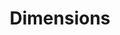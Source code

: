 ---
layout: default
bigquery: https://console.cloud.google.com/bigquery?p=covid-19-dimensions-ai&page=table&d=data&t=publications
contributors: Digital Science, https://www.digital-science.com/
cost: Free for personal, non-commercial use.
description: Dimensions contains more than 100 million publications, ranging from
  articles published in scholarly journals, books and book chapters, to preprints
  and conference proceedings. All publications are contextualized with linked data
  sets, funding, publications, patents, clinical trials, and policy documents. You
  can also view associated categories, funders, institutions, and researcher profiles.
documentation: https://docs.dimensions.ai/bigquery/index.html
last_edit: 04/09/2022, 10:27:41
location: https://www.dimensions.ai/products/free/
maintained_by: Digital Science, https://www.digital-science.com/
schema_fields:
- foa_number
- legal_status
- date_print
- publication_date
- book_title
- end_date
- brief_title
- associated_publication_pmid
- associated_publication_arxiv_id
- email_address
- repository_url
- family_count
- original_assignee
- interventions
- subtitles
- assignee_orgs
- associated_grant_ids
- category_for
- filing_year
- acknowledgements
- category_hra
- legal_events
- category_hrcs_rac
- parent_id
- title
- research_org_state_codes
- original_assignee_countries
- priority_year
- category_icrp_cso
- external_ids
- start_year
- granted_year
- source_id
- arxiv_id
- linkout
- open_access_categories
- category_bra
- publisher
- date_normal
- funder_countries
- category_rcdc
- repository_name
- current_assignee
- research_orgs
- pmcid
- priority_date
- date_imported_gbq
- funding_usd
- researcher_ids
- relationships
- funding_eur
- funding_details
- proceedings_title
- original_title
- created_date
- pmid
- mesh_headings
- citations
- active_years
- organisation_details
- clinical_trial_ids
- funding_cny
- categories
- funding_currency
- authors
- funding_nzd
- conditions
- name
- book_series_title
- date_online
- types
- volume
- investigators
- license
- start_date
- filing_date
- jurisdiction
- kind
- patent_ids
- metrics
- original_abstract
- acronym
- research_org_countries
- phase
- registry
- address
- altmetrics
- open_access_categories_v2
- pages
- mesh_terms
- citation_string
- expiration_year
- granted_date
- isbn
- funder_org_state_codes
- aliases
- journal
- abstract
- category_hrcs_hc
- date_modified
- filing_status
- funder_org_cities
- editors
- cited_by_ids
- status
- funding_cad
- funding_gbp
- acronyms
- resulting_publication_doi
- end_year
- date_inserted
- funding_amount
- research_org_state_names
- cpc
- date
- journal_lists
- funding_chf
- publication_ids
- id
- type
- funder_orgs
- current_assignee_orgs
- concepts
- associated_publication_doi
- grant_number
- labels
- current_assignee_countries
- year
- eisbn
- established
- gender
- funder_org
- description
- links
- funding_aud
- funder_org_acronyms
- issue
- category_sdg
- doi
- repository_id
- category_icrp_ct
- associated_publication_id
- reference_ids
- embargo_date
- application_number
- research_org_country_names
- funder_org_countries
- category_uoa
- family_id
- original_assignee_orgs
- publication_year
- ipcr
- conference
- language
- resulting_publication_ids
- research_org_cities
- assignee_countries
- supporting_grant_ids
- inventor_names
- wikipedia_url
- family_members_ids
- funding_jpy
- research_org_city_names
- expiration_date
- citations_count
shortname: dimensions
tags:
- scholarly literature
- patents
- funding
- clinical trials
- academic profiles
terms_of_use: 'Use of both the Dimensions COVID-19 dataset and full Dimensions dataset
  are subject to the Dimensions Terms of use: https://www.dimensions.ai/policies-terms-legal '
title: Dimensions
uuid: dcff88bd-fe6b-4fdb-8159-809bf9d7bc1c
---